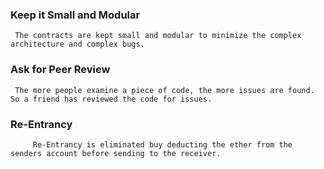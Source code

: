 ### Keep it Small and Modular
	 The contracts are kept small and modular to minimize the complex architecture and complex bugs. 

### Ask for Peer Review
	 The more people examine a piece of code, the more issues are found. So a friend has reviewed the code for issues. 

### Re-Entrancy
         Re-Entrancy is eliminated buy deducting the ether from the senders account before sending to the receiver. 
